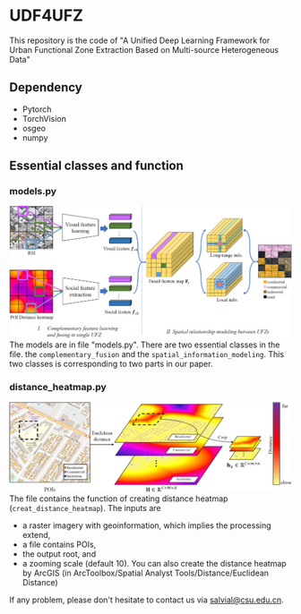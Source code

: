 # UDF4UFZ
This repository is the code of "A Unified Deep Learning Framework for Urban Functional Zone Extraction Based on Multi-source Heterogeneous Data"

## Dependency
- Pytorch
- TorchVision
- osgeo
- numpy

## Essential classes and function

### models.py
![Flowchart of the proposed unified deep learning framework for UFZ extraction](https://github.com/GeoX-Lab/UnifiedDL-UFZ-extraction/blob/main/figures/fig_framework.png)
The models are in file "models.py". There are two essential classes in the file. the `complementary_fusion` and the `spatial_information_modeling`.
This two classes is corresponding to two parts in our paper.

### distance_heatmap.py
![Illustration of converting POIs into a hierarchical distance heatmap tensor](https://github.com/GeoX-Lab/UnifiedDL-UFZ-extraction/blob/main/figures/fig_h_map.png)
The file contains the function of creating distance heatmap (`creat_distance_heatmap`). The inputs are
- a raster imagery with geoinformation, which implies the processing extend,
- a file contains POIs,
- the output root, and
- a zooming scale (default 10).
You can also create the distance heatmap by ArcGIS (in ArcToolbox/Spatial Analyst Tools/Distance/Euclidean Distance)

If any problem, please don't hesitate to contact us via salvial@csu.edu.cn.

